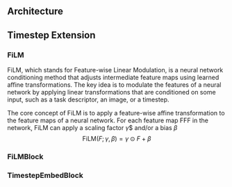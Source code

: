 ## Architecture

## Timestep Extension
### FiLM
FiLM, which stands for Feature-wise Linear Modulation, is a neural network conditioning method that adjusts intermediate feature maps using learned affine transformations. The key idea is to modulate the features of a neural network by applying linear transformations that are conditioned on some input, such as a task descriptor, an image, or a timestep.

The core concept of FiLM is to apply a feature-wise affine transformation to the feature maps of a neural network. For each feature map FFF in the network, FiLM can apply a scaling factor $\gamma$$ and/or a bias $\beta$
$$
\text{FiLM}(F;\gamma, \beta)=\gamma \odot F + \beta
$$

### FiLMBlock



### TimestepEmbedBlock

